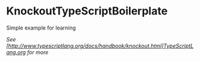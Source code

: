 # KnockoutTypeScriptBoilerplate
Simple example for learning

*See [http://www.typescriptlang.org/docs/handbook/knockout.html]TypeScriptLang.org for more*